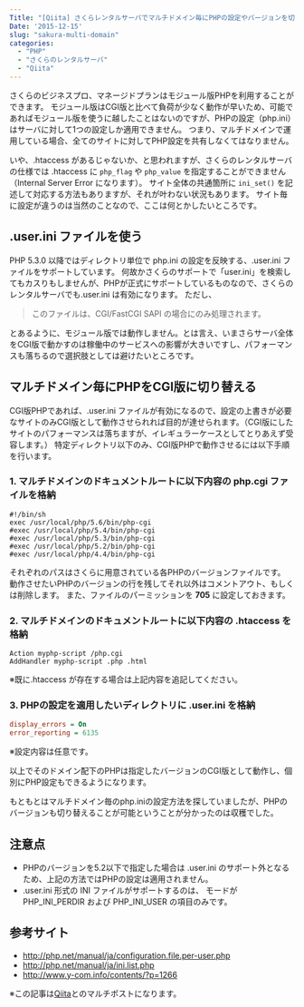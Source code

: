 ```yaml
---
Title: "[Qiita] さくらレンタルサーバでマルチドメイン毎にPHPの設定やバージョンを切り替える"
Date: '2015-12-15'
slug: "sakura-multi-domain"
categories:
  - "PHP"
  - "さくらのレンタルサーバ"
  - "Qiita"
---
```


さくらのビジネスプロ、マネージドプランはモジュール版PHPを利用することができます。
モジュール版はCGI版と比べて負荷が少なく動作が早いため、可能であればモジュール版を使うに越したことはないのですが、PHPの設定（php.ini）はサーバに対して1つの設定しか適用できません。
つまり、マルチドメインで運用している場合、全てのサイトに対してPHP設定を共有しなくてはなりません。

いや、.htaccess があるじゃないか、と思われますが、さくらのレンタルサーバの仕様では .htaccess に `php_flag` や `php_value` を指定することができません（Internal Server Error になります）。
サイト全体の共通箇所に `ini_set()` を記述して対応する方法もありますが、それが叶わない状況もあります。
サイト毎に設定が違うのは当然のことなので、ここは何とかしたいところです。

## .user.ini ファイルを使う

PHP 5.3.0 以降ではディレクトリ単位で php.ini の設定を反映する、.user.ini ファイルをサポートしています。
何故かさくらのサポートで「user.ini」を検索してもカスりもしませんが、PHPが正式にサポートしているものなので、さくらのレンタルサーバでも.user.ini は有効になります。
ただし、

> このファイルは、CGI/FastCGI SAPI の場合にのみ処理されます。

とあるように、モジュール版では動作しません。とは言え、いまさらサーバ全体をCGI版で動かすのは稼働中のサービスへの影響が大きいですし、パフォーマンスも落ちるので選択肢としては避けたいところです。

## マルチドメイン毎にPHPをCGI版に切り替える

CGI版PHPであれば、.user.ini ファイルが有効になるので、設定の上書きが必要なサイトのみCGI版として動作させられれば目的が達せられます。（CGI版にしたサイトのパフォーマンスは落ちますが、イレギュラーケースとしてとりあえず受容します。）
特定ディレクトリ以下のみ、CGI版PHPで動作させるには以下手順を行います。

### 1. マルチドメインのドキュメントルートに以下内容の php.cgi ファイルを格納

```sh:php.cgi
#!/bin/sh
exec /usr/local/php/5.6/bin/php-cgi
#exec /usr/local/php/5.4/bin/php-cgi
#exec /usr/local/php/5.3/bin/php-cgi
#exec /usr/local/php/5.2/bin/php-cgi
#exec /usr/local/php/4.4/bin/php-cgi
```

それぞれのパスはさくらに用意されている各PHPのバージョンファイルです。
動作させたいPHPのバージョンの行を残してそれ以外はコメントアウト、もしくは削除します。
また、ファイルのパーミッションを **705** に設定しておきます。

### 2. マルチドメインのドキュメントルートに以下内容の .htaccess を格納

```apache:.htaccess
Action myphp-script /php.cgi
AddHandler myphp-script .php .html
```

※既に.htaccess が存在する場合は上記内容を追記してください。

### 3. PHPの設定を適用したいディレクトリに .user.ini を格納

```ini:.user.ini
display_errors = On
error_reporting = 6135
```
※設定内容は任意です。

以上でそのドメイン配下のPHPは指定したバージョンのCGI版として動作し、個別にPHP設定もできるようになります。

もともとはマルチドメイン毎のphp.iniの設定方法を探していましたが、PHPのバージョンも切り替えることが可能ということが分かったのは収穫でした。

## 注意点
- PHPのバージョンを5.2以下で指定した場合は .user.ini のサポート外となるため、上記の方法ではPHPの設定は適用されません。
- .user.ini 形式の INI ファイルがサポートするのは、 モードが PHP_INI_PERDIR および PHP_INI_USER の項目のみです。

## 参考サイト
- http://php.net/manual/ja/configuration.file.per-user.php
- http://php.net/manual/ja/ini.list.php
- http://www.y-com.info/contents/?p=1266

※この記事は[Qiita](http://qiita.com/okamoai/items/f246e977e214de41a866)とのマルチポストになります。
